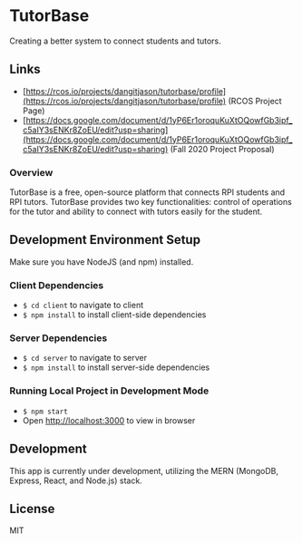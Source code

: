 # TutorBase
Creating a better system to connect students and tutors.

## Links
- [https://rcos.io/projects/dangitjason/tutorbase/profile](https://rcos.io/projects/dangitjason/tutorbase/profile) (RCOS Project Page)
- [https://docs.google.com/document/d/1yP6Er1oroquKuXtOQowfGb3ipf_c5aIY3sENKr8ZoEU/edit?usp=sharing](https://docs.google.com/document/d/1yP6Er1oroquKuXtOQowfGb3ipf_c5aIY3sENKr8ZoEU/edit?usp=sharing) (Fall 2020 Project Proposal)


### Overview
TutorBase is a free, open-source platform that connects RPI students and RPI tutors. TutorBase provides two key functionalities: control of operations for the tutor and ability to connect with tutors easily for the student.

## Development Environment Setup
Make sure you have NodeJS (and npm) installed.
### Client Dependencies
- `$ cd client` to navigate to client
- `$ npm install` to install client-side dependencies
### Server Dependencies
- `$ cd server` to navigate to server
- `$ npm install` to install server-side dependencies
### Running Local Project in Development Mode
- `$ npm start`
- Open [http://localhost:3000](http://localhost:3000) to view in browser

## Development
This app is currently under development, utilizing the MERN (MongoDB, Express, React, and Node.js) stack.

## License
MIT
